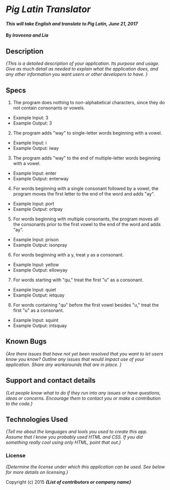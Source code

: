# _Pig Latin Translator_

#### _This will take English and translate to Pig Latin, June 21, 2017_

#### By _**Iroveena and Lia**_

## Description

_{This is a detailed description of your application. Its purpose and usage.  Give as much detail as needed to explain what the application does, and any other information you want users or other developers to have. }_

## Specs
1. The program does nothing to non-alphabetical characters, since they do not contain consonants or vowels.
* Example Input: 3
* Example Output: 3
2. The program adds "way" to single-letter words beginning with a vowel.
* Example Input: i
* Example Output: iway
3. The program adds "way" to the end of multiple-letter words beginning with a vowel.
* Example Input: enter
* Example Output: enterway
4. For words beginning with a single consonant followed by a vowel, the program moves the first letter to the end of the word and adds "ay".
* Example Input: port
* Example Output: ortpay
5. For words beginning with multiple consonants, the program moves all the consonants prior to the first vowel to the end of the word and adds "ay".
* Example Input: prison
* Example Output: isonpray
6. For words beginning with a y, treat y as a consonant.
* Example Input: yellow
* Example Output: ellowyay
7. For words starting with "qu," treat the first "u" as a consonant.
* Example Input: quiet
* Example Output: ietquay
8. For words containing "qu" before the first vowel besides "u," treat the first "u" as a consonant.
* Example Input: squint
* Example Output: intsquay 

## Known Bugs

_{Are there issues that have not yet been resolved that you want to let users know you know?  Outline any issues that would impact use of your application.  Share any workarounds that are in place. }_

## Support and contact details

_{Let people know what to do if they run into any issues or have questions, ideas or concerns.  Encourage them to contact you or make a contribution to the code.}_

## Technologies Used

_{Tell me about the languages and tools you used to create this app. Assume that I know you probably used HTML and CSS. If you did something really cool using only HTML, point that out.}_

### License

*{Determine the license under which this application can be used.  See below for more details on licensing.}*

Copyright (c) 2015 **_{List of contributors or company name}_**
